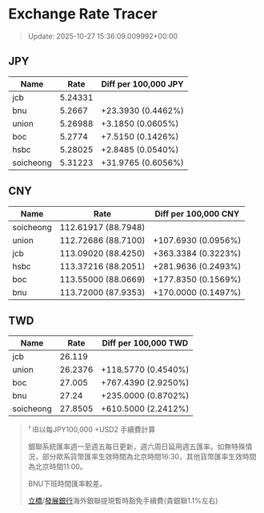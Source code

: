 # Exchange Rate Tracer

> Update: 2025-10-27 15:36:09.009992+00:00

## JPY

| Name      |    Rate | Diff per 100,000 JPY   |
|-----------|---------|------------------------|
| jcb       | 5.24331 |                        |
| bnu       | 5.2667  | +23.3930 (0.4462%)     |
| union     | 5.26988 | +3.1850 (0.0605%)      |
| boc       | 5.2774  | +7.5150 (0.1426%)      |
| hsbc      | 5.28025 | +2.8485 (0.0540%)      |
| soicheong | 5.31223 | +31.9765 (0.6056%)     |

## CNY

| Name      | Rate                | Diff per 100,000 CNY   |
|-----------|---------------------|------------------------|
| soicheong | 112.61917	(88.7948) |                        |
| union     | 112.72686	(88.7100) | +107.6930 (0.0956%)    |
| jcb       | 113.09020	(88.4250) | +363.3384 (0.3223%)    |
| hsbc      | 113.37216	(88.2051) | +281.9636 (0.2493%)    |
| boc       | 113.55000	(88.0669) | +177.8350 (0.1569%)    |
| bnu       | 113.72000	(87.9353) | +170.0000 (0.1497%)    |

## TWD

| Name      |    Rate | Diff per 100,000 TWD   |
|-----------|---------|------------------------|
| jcb       | 26.119  |                        |
| union     | 26.2376 | +118.5770 (0.4540%)    |
| boc       | 27.005  | +767.4390 (2.9250%)    |
| bnu       | 27.24   | +235.0000 (0.8702%)    |
| soicheong | 27.8505 | +610.5000 (2.2412%)    |


> ¹ IB以每JPY100,000 +USD2 手續費計算
>
> 銀聯系統匯率週一至週五每日更新，週六周日延用週五匯率。如無特殊情況，部分歐系貨幣匯率生效時間為北京時間16:30，其他貨幣匯率生效時間為北京時間11:00。
>
> BNU下班時間匯率較差。
>
> [立橋](https://www.wlbank.com.mo/uploads/ueditor/file/20181211/1544536513900230.pdf)/[發展銀行](https://www.mdb.com.mo/Service_Charges_20230728.pdf)海外銀聯提現暫時豁免手續費(貴銀聯1.1%左右)

